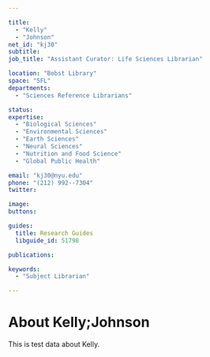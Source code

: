 ```yaml
---

title:
  - "Kelly"
  - "Johnson"
net_id: "kj30"
subtitle: 
job_title: "Assistant Curator: Life Sciences Librarian"

location: "Bobst Library"
space: "5FL"
departments:
  - "Sciences Reference Librarians"

status: 
expertise:
  - "Biological Sciences"
  - "Environmental Sciences"
  - "Earth Sciences"
  - "Neural Sciences"
  - "Nutrition and Food Science"
  - "Global Public Health"

email: "kj30@nyu.edu"
phone: "(212) 992--7304"
twitter: 

image: 
buttons:

guides:
  title: Research Guides
  libguide_id: 51798

publications:

keywords:
  - "Subject Librarian"

---
```


# About Kelly;Johnson

This is test data about Kelly.
